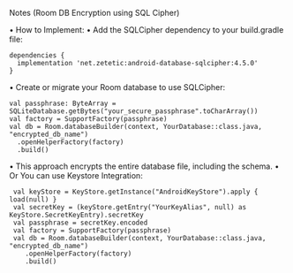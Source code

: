 Notes (Room DB Encryption using SQL Cipher)

•	How to Implement:
•	Add the SQLCipher dependency to your build.gradle file:

    dependencies {
      implementation 'net.zetetic:android-database-sqlcipher:4.5.0'
    }

•	Create or migrate your Room database to use SQLCipher:
    
    val passphrase: ByteArray = SQLiteDatabase.getBytes("your_secure_passphrase".toCharArray())
    val factory = SupportFactory(passphrase)
    val db = Room.databaseBuilder(context, YourDatabase::class.java, "encrypted_db_name")
      .openHelperFactory(factory)
      .build()

 •	This approach encrypts the entire database file, including the schema.
 •	Or You can use Keystore Integration:
 
     val keyStore = KeyStore.getInstance("AndroidKeyStore").apply { load(null) } 
     val secretKey = (keyStore.getEntry("YourKeyAlias", null) as KeyStore.SecretKeyEntry).secretKey
     val passphrase = secretKey.encoded
     val factory = SupportFactory(passphrase)
     val db = Room.databaseBuilder(context, YourDatabase::class.java, "encrypted_db_name")
        .openHelperFactory(factory)
        .build()

